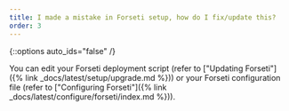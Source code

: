 ```yaml
---
title: I made a mistake in Forseti setup, how do I fix/update this?
order: 3
---
```

{::options auto_ids="false" /}

You can edit your Forseti deployment script (refer to 
["Updating Forseti"]({% link _docs/latest/setup/upgrade.md %})) 
or your Forseti configuration file (refer to 
["Configuring Forseti"]({% link _docs/latest/configure/forseti/index.md %})).
